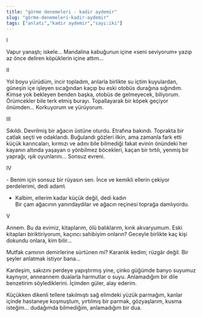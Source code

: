 ```yaml
---
title: "görme denemeleri - kadir aydemir"
slug: "görme-denemeleri-kadir-aydemir"
tags: ["anlatı","kadir aydemir","sayı:iki"]
---
```


I

Vapur yanaştı; iskele... Mandalina kabuğunun içine «seni seviyorum»
yazıp az önce deliren köpüklerin içine attım...

II

Yol boyu yürüdüm, incir topladım, arılarla birlikte su içtim kuyulardan,
güneşin içe işleyen sıcağından kaçıp bu eski otobüs durağına sığındım.
Kimse yok bekleyen benden başka, otobüs de gelmeyecek, biliyorum.
Örümcekler bile terk etmiş burayı. Topallayarak bir köpek geçiyor
önümden... Korkuyorum ve yürüyorum.

III

Sıkıldı. Devrilmiş bir ağacın üstüne oturdu. Etrafına bakındı. Toprakta
bir çatlak seçti ve odaklandı. Buğulandı gözleri ilkin, ama zamanla fark
etti küçük karıncaları, kırmızı ve adını bile bilmediği fakat evinin
önündeki her kayanın altında yaşayan o yönbilmez böcekleri, kaçan bir
tırtılı, yenmiş bir yaprağı, ışık oyunlarını... Sonsuz evreni.

IV

\- Benim için sonsuz bir rüyasın sen. İnce ve kemikli ellerin çekiyor
perdelerimi, dedi adam\
- Kalbim, ellerim kadar küçük değil, dedi kadın\
Bir çam ağacının yanındaydılar ve ağacın reçinesi toprağa damlıyordu.

V

Annem. Bu da evimiz, kitaplarım, ölü balıklarım, kırık akvaryumum. Eski
kitapları biriktiriyorum, kaçıncı sahibiyim onların? Geceyle birlikte
kaç kişi dokundu onlara, kim bilir...

Mutfak camının demirlerine sürtünen mi? Karanlık kedim; rüzgâr değil.
Bir şeyler anlatmak istiyor bana...

Kardeşim, sakızını perdeye yapıştırmış yine, çinko güğümde banyo suyumuz
kaynıyor, anneannem dualarla harmutlar o suyu. Anlamadığım bir dile
benzetirim söylediklerini. İçimden güler, alay ederim.

Küçükken dikenli tellere takılmıştı sağ elimdeki yüzük parmağım, kanlar
içinde hastaneye koşmuştum, yırtılmış bir parmak, gözyaşlarım, kusma
isteğim... dudağımda bilmediğim, anlamadığım bir dua.


